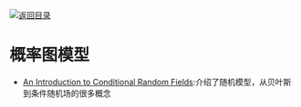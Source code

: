[![返回目录](https://user-images.githubusercontent.com/5803001/38079637-ff0abcf0-3371-11e8-9b76-ad651620afc7.jpg)](https://github.com/wx-chevalier/Awesome-Lists) 
 
 
# 概率图模型

 - [An Introduction to Conditional Random Fields](http://homepages.inf.ed.ac.uk/csutton/publications/crftut-fnt.pdf):介绍了随机模型，从贝叶斯到条件随机场的很多概念
